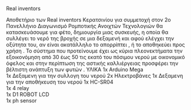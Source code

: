 Real inventors

Αποθετήριο των Real inventors Κερατσινίου για συμμετοχή στον 2o Πανελλήνιο Διαγωνισμό Ρομποτικής Ανοιχτών Τεχνολογιών θα κατασκευάσουμε
για φέτο,  δημιουργία μιας συσκευής, η οποία θα συλλέγει το νερό της βροχής σε μια δεξαμενή και αφού  ελέγχει την οξύτητα του, αν είναι ακατάλληλο το  απορρίπτει , ή το αποθηκεύει προς χρήση . Το σύστημα που προτείνουμε έχει ως κύρια πλεονεκτήματα την εξοικονόμηση από 30 έως 50 τις εκατό του πόσιμου νερού με οικονομικό όφελος και στην περίπτωση της αστικής καλλιέργειας προσφέρει την βέλτιστη ανάπτυξη των φυτών .
ΥΛΙΚΑ
1x Arduino Mega               
1x Δεξαμενη για την συλλογη του νερού
2x Ηλεκτροβάνες
1x Δεξαμενη για την αποθήκευση του νερού
1x HC-SR04                    
1x 4 relay                    
1x D1 ROBOT LCD               
1x ph sensor


